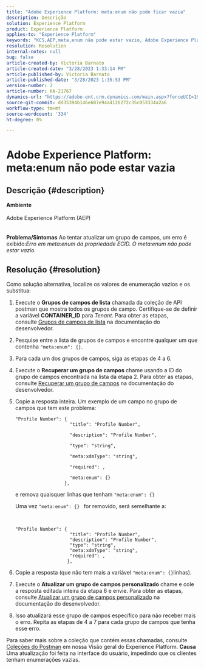 ```yaml
---
title: "Adobe Experience Platform: meta:enum não pode ficar vazia"
description: Descrição
solution: Experience Platform
product: Experience Platform
applies-to: "Experience Platform"
keywords: "KCS,AEP,meta,enum não pode estar vazio, Adobe Experience Platform, atualizar grupos de campos, solução alternativa, solução de problemas"
resolution: Resolution
internal-notes: null
bug: false
article-created-by: Victoria Barnato
article-created-date: "3/28/2023 1:33:14 PM"
article-published-by: Victoria Barnato
article-published-date: "3/28/2023 1:35:53 PM"
version-number: 2
article-number: KA-21767
dynamics-url: "https://adobe-ent.crm.dynamics.com/main.aspx?forceUCI=1&pagetype=entityrecord&etn=knowledgearticle&id=0707b713-6dcd-ed11-b597-6045bd006268"
source-git-commit: dd35394b146e687e94a4126272c35c053334a2a6
workflow-type: tm+mt
source-wordcount: '334'
ht-degree: 0%

---
```


# Adobe Experience Platform: meta:enum não pode estar vazia

## Descrição {#description}

<b>Ambiente</b><br><br>Adobe Experience Platform (AEP)<br><br><br><b>Problema/Sintomas</b>
Ao tentar atualizar um grupo de campos, um erro é exibido:*Erro em meta:enum da propriedade ECID. O meta:enum não pode estar vazio.*






## Resolução {#resolution}


Como solução alternativa, localize os valores de enumeração vazios e os substitua:

1. Execute o <b>Grupos de campos de lista</b> chamada da coleção de API postman que mostra todos os grupos de campo. Certifique-se de definir a variável <b>CONTAINER_ID</b> para *Tenant*. Para obter as etapas, consulte [Grupos de campos de lista](https://developer.adobe.com/experience-platform-apis/references/schema-registry/#tag/Field-groups/operation/listFieldGroups) na documentação do desenvolvedor.
2. Pesquise entre a lista de grupos de campos e encontre qualquer um que contenha `"meta:enum": {}`.
3. Para cada um dos grupos de campos, siga as etapas de 4 a 6.
4. Execute o <b>Recuperar um grupo de campos</b> chame usando a ID do grupo de campos encontrada na lista da etapa 2. Para obter as etapas, consulte [Recuperar um grupo de campos](https://developer.adobe.com/experience-platform-apis/references/schema-registry/#tag/Field-groups/operation/retrieveFieldGroup) na documentação do desenvolvedor.
5. Copie a resposta inteira. Um exemplo de um campo no grupo de campos que tem este problema:




   ```clike
   "Profile Number": { 
                       "title": "Profile Number",                                     
                       "description": "Profile Number",                                    
                       "type": "string",                                     
                       "meta:xdmType": "string",                                    
                       "required": ,                                    
                       "meta:enum": {}                               
                     },
   ```



   e remova quaisquer linhas que tenham `"meta:enum": {}`



   Uma vez `"meta:enum": {} ` for removido, será semelhante a:

    

   ```clike
   "Profile Number": {
                       "title": "Profile Number",
                       "description": "Profile Number",
                       "type": "string",
                       "meta:xdmType": "string",
                       "required": ,
                      },
   ```
6. Copie a resposta (que não tem mais a variável `"meta:enum": {}`linhas).
7. Execute o <b>Atualizar um grupo de campos personalizado</b> chame e cole a resposta editada inteira da etapa 6 e envie. Para obter as etapas, consulte [Atualizar um grupo de campos personalizado](https://developer.adobe.com/experience-platform-apis/references/schema-registry/#tag/Field-groups/operation/patchFieldGroup) na documentação do desenvolvedor.
8. Isso atualizará esse grupo de campos específico para não receber mais o erro. Repita as etapas de 4 a 7 para cada grupo de campos que tenha esse erro.


Para saber mais sobre a coleção que contém essas chamadas, consulte [Coleções do Postman](https://experienceleague.adobe.com/docs/experience-platform/landing/platform-apis/postman.html?lang=en#collections) em nossa Visão geral do Experience Platform.
<b>Causa</b>
Uma atualização foi feita na interface do usuário, impedindo que os clientes tenham enumerações vazias.
